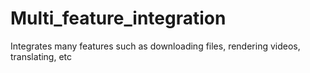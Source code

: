 # Multi_feature_integration
Integrates many features such as downloading files, rendering videos, translating, etc
